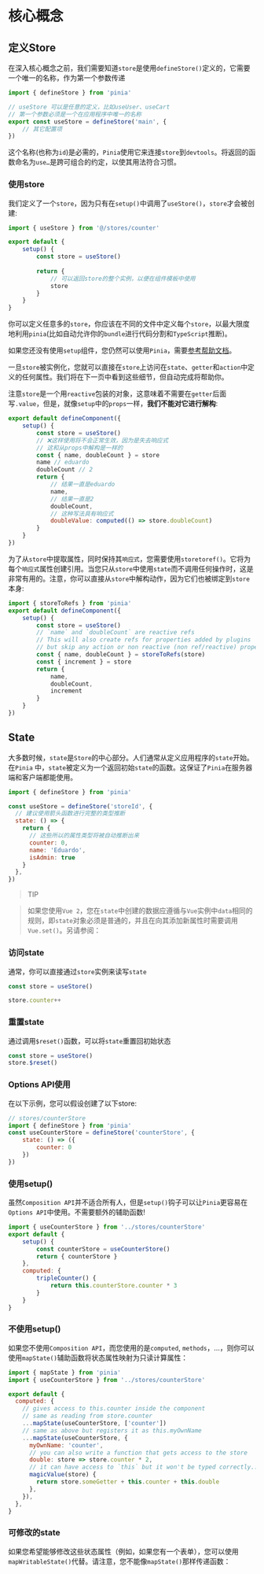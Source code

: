 # 核心概念

## 定义Store

在深入核心概念之前，我们需要知道`store`是使用`defineStore()`定义的，它需要一个唯一的名称，作为第一个参数传递

```js
import { defineStore } from 'pinia'

// useStore 可以是任意的定义，比如useUser、useCart
// 第一个参数必须是一个在应用程序中唯一的名称
export const useStore = defineStore('main', {
    // 其它配置项
})
```
这个名称(也称为`id`)是必需的，`Pinia`使用它来连接`store`到`devtools`。将返回的函数命名为`use…`是跨可组合的约定，以使其用法符合习惯。

### 使用store

我们定义了一个`store`，因为只有在`setup()`中调用了`useStore()`，`store`才会被创建:

```js
import { useStore } from '@/stores/counter'

export default {
    setup() {
        const store = useStore()
        
        return {
            // 可以返回store的整个实例，以便在组件模板中使用
            store
        }
    }
}
```
你可以定义任意多的`store`，你应该在不同的文件中定义每个`store`，以最大限度地利用`pinia`(比如自动允许你的`bundle`进行代码分割和`TypeScript`推断)。

如果您还没有使用`setup`组件，您仍然可以使用`Pinia`，需要[参考帮助文档](https://pinia.vuejs.org/cookbook/options-api.html)。

一旦`store`被实例化，您就可以直接在`store`上访问在`state`、`getter`和`action`中定义的任何属性。我们将在下一页中看到这些细节，但自动完成将帮助你。

注意`store`是一个用`reactive`包装的对象，这意味着不需要在`getter`后面写`.value`，但是，就像`setup`中的`props`一样，**我们不能对它进行解构**:

```js
export default defineComponent({
    setup() {
        const store = useStore()
        // ❌这样使用将不会正常生效，因为是失去响应式
        // 这和从props中解构是一样的
        const { name, doubleCount } = store
        name // eduardo
        doubleCount // 2
        return {
            // 结果一直是eduardo
            name,
            // 结果一直是2
            doubleCount,
            // 这种写法具有响应式
            doubleValue: computed(() => store.doubleCount)
        }
    }
})
```

为了从`store`中提取属性，同时保持其`响应式`，您需要使用`storetoref()`。它将为每个`响应式`属性创建引用。当您只从`store`中使用`state`而不调用任何操作时，这是非常有用的。注意，你可以直接从`store`中解构动作，因为它们也被绑定到`store`本身:
```js
import { storeToRefs } from 'pinia'
export default defineComponent({
    setup() {
        const store = useStore()
        // `name` and `doubleCount` are reactive refs
        // This will also create refs for properties added by plugins
        // but skip any action or non reactive (non ref/reactive) property
        const { name, doubleCount } = storeToRefs(store)
        const { increment } = store
        return {
            name,
            doubleCount,
            increment
        }
    }
})
```
## State

大多数时候，`state`是`Store`的中心部分。人们通常从定义应用程序的`state`开始。在`Pinia` 中，`state`被定义为一个返回初始`state`的函数。这保证了`Pinia`在服务器端和客户端都能使用。

```js
import { defineStore } from 'pinia'

const useStore = defineStore('storeId', {
  // 建议使用箭头函数进行完整的类型推断
  state: () => {
    return {
      // 这些所以的属性类型将被自动推断出来
      counter: 0,
      name: 'Eduardo',
      isAdmin: true
    }
  },
})
```
>TIP

>如果您使用`Vue 2`，您在`state`中创建的数据应遵循与`Vue`实例中`data`相同的规则，即`state`对象必须是普通的，并且在向其添加新属性时需要调用`Vue.set()`。另请参阅：

### 访问state

通常，你可以直接通过`store`实例来读写`state`
```js
const store = useStore()

store.counter++
```
### 重置state

通过调用`$reset()`函数，可以将`state`重置回初始状态
```js
const store = useStore()
store.$reset()
```

### Options API使用
在以下示例，您可以假设创建了以下store:
```js
// stores/counterStore
import { defineStore } from 'pinia'
const useCounterStore = defineStore('counterStore', {
    state: () => ({
        counter: 0
    })
})
```
### 使用setup()
虽然`Composition API`并不适合所有人，但是`setup()`钩子可以让`Pinia`更容易在`Options API`中使用。不需要额外的辅助函数!
```js
import { useCounterStore } from '../stores/counterStore'
export default {
    setup() {
        const counterStore = useCounterStore()
        return { counterStore }
    },
    computed: {
        tripleCounter() {
            return this.counterStore.counter * 3
        }
    }
}
```
### 不使用setup()

如果您不使用`Composition API`，而您使用的是`computed`, `methods`，…，则你可以使用`mapState()`辅助函数将状态属性映射为只读计算属性：

```js
import { mapState } from 'pinia'
import { useCounterStore } from '../stores/counterStore'

export default {
  computed: {
    // gives access to this.counter inside the component
    // same as reading from store.counter
    ...mapState(useCounterStore, ['counter'])
    // same as above but registers it as this.myOwnName
    ...mapState(useCounterStore, {
      myOwnName: 'counter',
      // you can also write a function that gets access to the store
      double: store => store.counter * 2,
      // it can have access to `this` but it won't be typed correctly...
      magicValue(store) {
        return store.someGetter + this.counter + this.double
      },
    }),
  },
}

```
### 可修改的state

如果您希望能够修改这些状态属性（例如，如果您有一个表单），您可以使用`mapWritableState()`代替。请注意，您不能像`mapState()`那样传递函数：